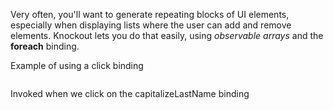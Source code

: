 Very often, you'll want to generate repeating blocks of UI elements, especially when displaying lists where the user can add and remove elements. Knockout lets you do that easily, using *observable arrays* and the **foreach** binding.

Example of using a click binding
```html

```

Invoked when we click on the capitalizeLastName binding
```javascript

```

